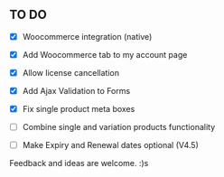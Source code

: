 ## TO DO

- [x] Woocommerce integration (native)
- [x] Add Woocommerce tab to my account page
- [x] Allow license cancellation
- [x] Add Ajax Validation to Forms
- [x] Fix single product meta boxes
- [ ] Combine single and variation products functionality
- [ ] Make Expiry and Renewal dates optional (V4.5)


Feedback and ideas are welcome. :)s

